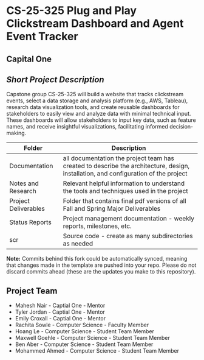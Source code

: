 # CS-25-325 Plug and Play Clickstream Dashboard and Agent Event Tracker
## Capital One
## *Short Project Description*
Capstone group CS-25-325 will build a website that tracks clickstream events, select a data storage and analysis platform (e.g., AWS, Tableau), research data visualization tools, and create reusable dashboards for stakeholders to easily view and analyze data with minimal technical input. These dashboards will allow stakeholders to input key data, such as feature names, and receive insightful visualizations, facilitating informed decision-making.

| Folder | Description |
|---|---|
| Documentation |  all documentation the project team has created to describe the architecture, design, installation, and configuration of the project |
| Notes and Research | Relevant helpful information to understand the tools and techniques used in the project |
| Project Deliverables | Folder that contains final pdf versions of all Fall and Spring Major Deliverables |
| Status Reports | Project management documentation - weekly reports, milestones, etc. |
| scr | Source code - create as many subdirectories as needed |

**Note:** Commits behind this fork could be automatically synced, meaning that changes made in the template are pushed into your repo. Please do not discard commits ahead (these are the updates you make to this repository).

## Project Team
- Mahesh Nair - Captial One - Mentor
- Tyler Jordan - Captial One - Mentor
- Emily Croxall - Captial One - Mentor
- Rachita Sowle - Computer Science - Faculty Member
- Hoang Le - Computer Science - Student Team Member
- Maxwell Goehle - Computer Science - Student Team Member
- Ben Aber - Computer Science - Student Team Member
- Mohammed Ahmed - Computer Science - Student Team Member
